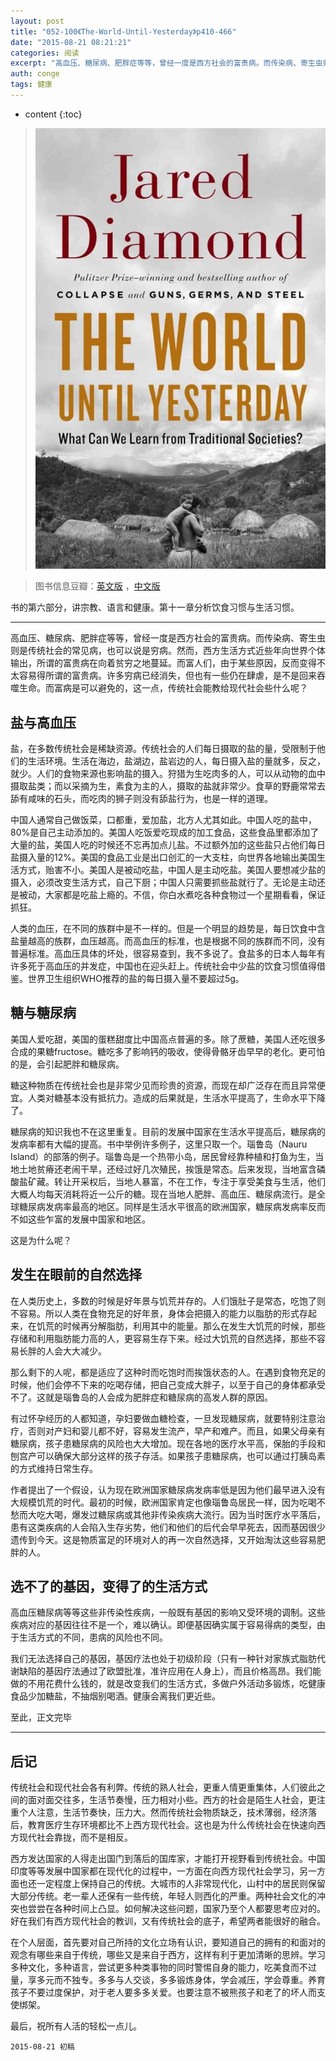 ```yaml
---
layout: post
title: "052-100《The-World-Until-Yesterday》p410-466"
date: "2015-08-21 08:21:21"
categories: 阅读
excerpt: "高血压、糖尿病、肥胖症等等，曾经一度是西方社会的富贵病。而传染病、寄生虫则是传统社会的常见病，也可以说是穷病。然而，西方生活方式近些年向世界个体输出，所谓的富贵病在向着贫穷之地蔓延。而富人们，由于某些原因，反而变得不太容易得所谓的富贵病。许多穷病已经消失，但也有一些仍在肆虐，是不是回来吞噬生命。而富病是可以避免的，这一点，传统社会能教给现代社会些什么呢..."
auth: conge
tags: 健康
---
```

* content
{:toc}

> ![the-world-until-yesterday-cover](/assets/images/阅读/118382-16b95d8066e4737a.jpg)

> 图书信息豆瓣：[英文版](http://book.douban.com/subject/10955437/) ，[中文版](http://book.douban.com/subject/25908573/)

书的第六部分，讲宗教、语言和健康。第十一章分析饮食习惯与生活习惯。

----

高血压、糖尿病、肥胖症等等，曾经一度是西方社会的富贵病。而传染病、寄生虫则是传统社会的常见病，也可以说是穷病。然而，西方生活方式近些年向世界个体输出，所谓的富贵病在向着贫穷之地蔓延。而富人们，由于某些原因，反而变得不太容易得所谓的富贵病。许多穷病已经消失，但也有一些仍在肆虐，是不是回来吞噬生命。而富病是可以避免的，这一点，传统社会能教给现代社会些什么呢？

## 盐与高血压

盐，在多数传统社会是稀缺资源。传统社会的人们每日摄取的盐的量，受限制于他们的生活环境。生活在海边，盐湖边，盐岩边的人，每日摄入盐的量就多，反之，就少。人们的食物来源也影响盐的摄入。狩猎为生吃肉多的人，可以从动物的血中摄取盐类；而以采摘为生，素食为主的人，摄取的盐就非常少。食草的野鹿常常去舔有咸味的石头，而吃肉的狮子则没有舔盐行为，也是一样的道理。

中国人通常自己做饭菜，口都重，爱加盐，北方人尤其如此。中国人吃的盐中，80%是自己主动添加的。美国人吃饭爱吃现成的加工食品，这些食品里都添加了大量的盐，美国人吃的时候还不忘再加点儿盐。不过额外加的这些盐只占他们每日盐摄入量的12%。美国的食品工业是出口创汇的一大支柱，向世界各地输出美国生活方式，贻害不小。美国人是被动吃盐，中国人是主动吃盐。美国人要想减少盐的摄入，必须改变生活方式，自己下厨；中国人只需要抓些盐就行了。无论是主动还是被动，大家都是吃盐上瘾的。不信，你白水煮吃各种食物过一个星期看看，保证抓狂。

人类的血压，在不同的族群中是不一样的。但是一个明显的趋势是，每日饮食中含盐量越高的族群，血压越高。而高血压的标准，也是根据不同的族群而不同，没有普遍标准。高血压具体的坏处，很容易查到，我不多说了。食盐多的日本人每年有许多死于高血压的并发症，中国也在迎头赶上。传统社会中少盐的饮食习惯值得借鉴。世界卫生组织WHO推荐的盐的每日摄入量不要超过5g。

## 糖与糖尿病

美国人爱吃甜，美国的蛋糕甜度比中国高点普遍的多。除了蔗糖，美国人还吃很多合成的果糖fructose。糖吃多了影响钙的吸收，使得骨骼牙齿早早的老化。更可怕的是，会引起肥胖和糖尿病。

糖这种物质在传统社会也是非常少见而珍贵的资源，而现在却广泛存在而且异常便宜。人类对糖基本没有抵抗力。造成的后果就是，生活水平提高了，生命水平下降了。

糖尿病的知识我也不在这里重复。目前的发展中国家在生活水平提高后，糖尿病的发病率都有大幅的提高。书中举例许多例子，这里只取一个。瑙鲁岛（Nauru Island）的部落的例子。瑙鲁岛是一个热带小岛，居民曾经靠种植和打鱼为生，当地土地贫瘠还老闹干旱，还经过好几次殖民，挨饿是常态。后来发现，当地富含磷酸盐矿藏。转让开采权后，当地人暴富，不在工作，专注于享受美食与生活，他们大概人均每天消耗将近一公斤的糖。现在当地人肥胖、高血压、糖尿病流行。是全球糖尿病发病率最高的地区。同样是生活水平很高的欧洲国家，糖尿病发病率反而不如这些乍富的发展中国家和地区。

这是为什么呢？

## 发生在眼前的自然选择

在人类历史上，多数的时候是好年景与饥荒并存的。人们饿肚子是常态，吃饱了则不容易。所以人类在食物充足的好年景，身体会把摄入的能力以脂肪的形式存起来，在饥荒的时候再分解脂肪，利用其中的能量。那么在发生大饥荒的时候，那些存储和利用脂肪能力高的人，更容易生存下来。经过大饥荒的自然选择，那些不容易长胖的人会大大减少。

那么剩下的人呢，都是适应了这种时而吃饱时而挨饿状态的人。在遇到食物充足的时候，他们会停不下来的吃喝存储，把自己变成大胖子，以至于自己的身体都承受不了。这就是瑙鲁岛的人会成为肥胖症和糖尿病的高发人群的原因。

有过怀孕经历的人都知道，孕妇要做血糖检查，一旦发现糖尿病，就要特别注意治疗，否则对产妇和婴儿都不好，容易发生流产，早产和难产。而且，如果父母亲有糖尿病，孩子患糖尿病的风险也大大增加。现在各地的医疗水平高，保胎的手段和刨宫产可以确保大部分这样的孩子存活。如果孩子患糖尿病，也可以通过打胰岛素的方式维持日常生存。

作者提出了一个假设，认为现在欧洲国家糖尿病发病率低是因为他们最早进入没有大规模饥荒的时代。最初的时候，欧洲国家肯定也像瑙鲁岛居民一样，因为吃喝不愁而大吃大喝，爆发过糖尿病或其他非传染疾病大流行。因为当时医疗水平落后，患有这类疾病的人会陷入生存劣势，他们和他们的后代会早早死去，因而基因很少遗传到今天。这是物质富足的环境对人的再一次自然选择，又开始淘汰这些容易肥胖的人。

## 选不了的基因，变得了的生活方式

高血压糖尿病等等这些非传染性疾病，一般既有基因的影响又受环境的调制。这些疾病对应的基因往往不是一个，难以确认。即便基因确实属于容易得病的类型，由于生活方式的不同，患病的风险也不同。

我们无法选择自己的基因，基因疗法也处于初级阶段（只有一种针对家族式脂肪代谢缺陷的基因疗法通过了欧盟批准，准许应用在人身上），而且价格高昂。我们能做的不用花费什么钱的，就是改变我们的生活方式，多做户外活动多锻炼，吃健康食品少加糖盐，不抽烟别喝酒。健康会离我们更近些。

至此，正文完毕

---- 

## 后记

传统社会和现代社会各有利弊。传统的熟人社会，更重人情更重集体，人们彼此之间的面对面交往多，生活节奏慢，压力相对小些。西方的社会是陌生人社会，更注重个人注意，生活节奏快，压力大。然而传统社会物质缺乏，技术薄弱，经济落后，教育医疗生存环境都比不上西方现代社会。这也是为什么传统社会在快速向西方现代社会靠拢，而不是相反。

西方发达国家的人得走出国门到落后的国库家，才能打开视野看到传统社会。中国印度等等发展中国家都在现代化的过程中，一方面在向西方现代社会学习，另一方面也还一定程度上保持自己的传统。大城市的人非常现代化，山村中的居民则保留大部分传统。老一辈人还保有一些传统，年轻人则西化的严重。两种社会文化的冲突也尝尝在各种时间上凸显。如何解决这些问题，国家乃至个人都要思考应对的。好在我们有西方现代社会的教训，又有传统社会的底子，希望两者能很好的融合。

在个人层面，首先要对自己所持的文化立场有认识，要知道自己的拥有的和面对的观念有哪些来自于传统，哪些又是来自于西方，这样有利于更加清晰的思辨。学习多种文化，多种语言，尝试更多种类事物的同时警惕自身的能力，吃美食而不过量，享多元而不独专。多多与人交谈，多多锻炼身体，学会减压，学会尊重。养育孩子不要过度保护，对于老人要多多关爱。也要注意不被熊孩子和老了的坏人而支使绑架。

最后，祝所有人活的轻松一点儿。


```
2015-08-21 初稿
```
